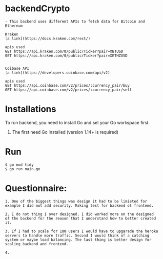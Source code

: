 # backendCrypto
    - This backend uses different APIs to fetch data for Bitcoin and Ethereum
    
    Kraken 
    [a link](https://docs.kraken.com/rest/)
    
    apis used 
    GET https://api.kraken.com/0/public/Ticker?pair=XBTUSD
    GET https://api.kraken.com/0/public/Ticker?pair=XETHZUSD

    
    Coibase API
    [a link](https://developers.coinbase.com/api/v2)

    apis used 
    GET https://api.coinbase.com/v2/prices/:currency_pair/buy
    GET https://api.coinbase.com/v2/prices/:currency_pair/sell


# Installations

To run backend, you need to install Go and set your Go workspace first.

1. The first need Go installed (version 1.14+ is required)

# Run
    $ go mod tidy
    $ go run main.go
    
 # Questionnaire:
    1. One of the biggest things was design it had to be limieted for example I did not add security. Making test for backend ot frontend.
    
    2. I do not thing I over designed. I did worked more on the designed of the backend for the reason that I understand how to better created it.
    
    3. If I had to scale for 100 users I would have to upgarade the heroku servers to handle more traffic. Second I would think of a catching system or maybe load balancing. The last thing is better design for scaling backend and frontend. 
    
    4. 
